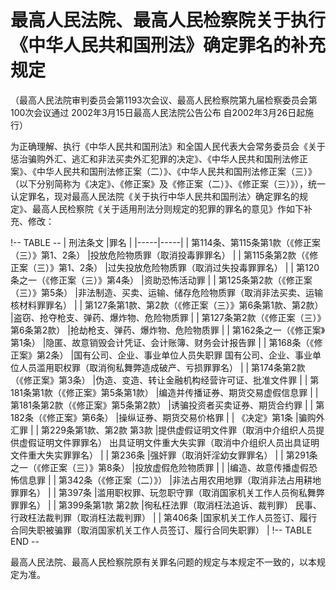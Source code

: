 # 最高人民法院、最高人民检察院关于执行《中华人民共和国刑法》确定罪名的补充规定



（最高人民法院审判委员会第1193次会议、最高人民检察院第九届检察委员会第100次会议通过 2002年3月15日最高人民法院公告公布 自2002年3月26日起施行）

为正确理解、执行《中华人民共和国刑法》和全国人民代表大会常务委员会《关于惩治骗购外汇、逃汇和非法买卖外汇犯罪的决定》、《中华人民共和国刑法修正案》、《中华人民共和国刑法修正案（二）》、《中华人民共和国刑法修正案（三）》（以下分别简称为《决定》、《修正案》及《修正案（二）》、《修正案（三）》），统一认定罪名，现对最高人民法院《关于执行中华人民共和国刑法〉确定罪名的规定》、最高人民检察院《关于适用刑法分则规定的犯罪的罪名的意见》作如下补充、修改：

!-- TABLE --
| 刑法条文 |罪名 |
|-----|-----|
| 第114条、第115条第1款（《修正案（三）》第1、2条） |投放危险物质罪（取消投毒罪罪名） |
| 第115条第2款（《修正案（三）》第1、2条） |过失投放危险物质罪（取消过失投毒罪罪名） |
| 第120条之一（《修正案（三）》第4条） |资助恐怖活动罪 |
| 第125条第2款（《修正案（三）》第5条） |非法制造、买卖、运输、储存危险物质罪（取消非法买卖、运输核材料罪罪名） |
| 第127条第1款、第2款（《修正案（三）》第6条第1款、第2款） |盗窃、抢夺枪支、弹药、爆炸物、危险物质罪 |
| 第127条第2款（《修正案（三）》第6条第2款） |抢劫枪支、弹药、爆炸物、危险物质罪 |
| 第162条之一（《修正案》第1条） |隐匿、故意销毁会计凭证、会计账簿、财务会计报告罪 |
| 第168条（《修正案》第2条） |国有公司、企业、事业单位人员失职罪 国有公司、企业、事业单位人员滥用职权罪（取消徇私舞弊造成破产、亏损罪罪名） |
| 第174条第2款（《修正案》第3条） |伪造、变造、转让金融机构经营许可证、批准文件罪 |
| 第181条第1款（《修正案》第5条第1款） |编造并传播证券、期货交易虚假信息罪 |
| 第181条第2款（《修正案》第5条第2款） |诱骗投资者买卖证券、期货合约罪 |
| 第182条（《修正案》第6条） |操纵证券、期货交易价格罪 |
| 《决定》第1条 |骗购外汇罪 |
| 第229条第1款、第2款 第3款 |提供虚假证明文件罪（取消中介组织人员提供虚假证明文件罪罪名） 出具证明文件重大失实罪（取消中介组织人员出具证明文件重大失实罪罪名） |
| 第236条 |强奸罪（取消奸淫幼女罪罪名） |
| 第291条之一（《修正案（三）》第8条） |投放虚假危险物质罪 |
| |编造、故意传播虚假恐怖信息罪 |
| 第342条（《修正案（二）》） |非法占用农用地罪（取消非法占用耕地罪罪名） |
| 第397条 |滥用职权罪、玩忽职守罪（取消国家机关工作人员徇私舞弊罪罪名） |
| 第399条第1款 第2款 |徇私枉法罪（取消枉法追诉、裁判罪） 民事、行政枉法裁判罪（取消枉法裁判罪） |
| 第406条 |国家机关工作人员签订、履行合同失职被骗罪（取消国家机关工作人员签订、履行合同失职罪） |
!-- TABLE END --

最高人民法院、最高人民检察院原有关罪名问题的规定与本规定不一致的，以本规定为准。